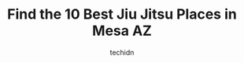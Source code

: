 ---
layout: ampstory
image: https://i0.wp.com/www.depkes.org/wp-content/uploads/2023/06/jiu-jitsu-0-in-mesa-az-1685809750.jpeg?resize=640,853
author: techidn
featured: false
description: Discover the impressive array of Jiu Jitsu options in Mesa AZ, where you can find 10 of the largest Jiu Jitsu establishments in the area. From renowned classics to hidden gems, Mesa AZ offer
title: Find the 10 Best Jiu Jitsu Places in Mesa AZ
cover:
   title: Find the 10 Best Jiu Jitsu Places in Mesa AZ
   subtitle: Rickpate
   background: https://www.depkes.org/wp-content/uploads/2023/06/jiu-jitsu-0-in-mesa-az-1685809750.jpeg

pages: 
 - layout: thirds
   top: <h1>#1 Ares East Mesa BJJ Academy</h1>
   bottom: "<p>Ares East Mesa BJJ Academy was a great confidence booster for my teenage son. From the very first day all the team members treated us like old friends. Very comfortable e</p>"
   background: https://www.depkes.org/wp-content/uploads/2023/06/jiu-jitsu-1-in-mesa-az-1685809751.png
   backgroundblur: true
 - layout: thirds
   top: <h1>#2 Protege Performance</h1>
   bottom: "<p>New gym home. Reasonable and approachable ownership. Get your work on!This gym is the fresh start I sorely needed due to past gym experiences. The coaches will actually T</p>"
   background: https://www.depkes.org/wp-content/uploads/2023/06/jiu-jitsu-2-in-mesa-az-1685809753.png
   cta:
      link: https://www.depkes.org/blog/find-the-10-best-jiu-jitsu-places-in-mesa-az/
      text: Find the 10 Best Jiu Jitsu Places in Mesa AZ
 - layout: thirds
   top: <h1>#3 Faction Combat Mixed Martial Arts Gym</h1>
   bottom: "<p>7641 E Guadalupe Rd b103, Mesa, AZ 85212, United States</p>"
   background: https://www.depkes.org/wp-content/uploads/2023/06/jiu-jitsu-3-in-mesa-az-1685809754.jpeg
   cta:
      link: https://www.depkes.org/blog/find-the-10-best-jiu-jitsu-places-in-mesa-az/
      text: Find the 10 Best Jiu Jitsu Places in Mesa AZ
 - layout: thirds
   top: <h1>#4 Ares Arizona Brazilian Jiu Jitsu</h1>
   bottom: "<p>1660 S Alma School Rd #118, Mesa, AZ 85210, United States</p>"
   background: https://images.unsplash.com/photo-1541356665065-22676f35dd40?ixlib=rb-4.0.3&ixid=MnwxMjA3fDB8MHxwaG90by1wYWdlfHx8fGVufDB8fHx8&auto=format&fit=crop&w=640&h=853&q=80
   cta:
      link: https://www.depkes.org/blog/find-the-10-best-jiu-jitsu-places-in-mesa-az/
      text: Find the 10 Best Jiu Jitsu Places in Mesa AZ
 - layout: thirds
   top: <h1>#5 Roots Brazilian Jiu-Jitsu</h1>
   bottom: "<p>1497 E Baseline Rd STE 103, Gilbert, AZ 85233, United States</p>"
   background: https://images.unsplash.com/photo-1608501821300-4f99e58bba77?ixlib=rb-4.0.3&ixid=MnwxMjA3fDB8MHxwaG90by1wYWdlfHx8fGVufDB8fHx8&auto=format&fit=crop&w=640&h=853&q=80
   cta:
      link: https://www.depkes.org/blog/find-the-10-best-jiu-jitsu-places-in-mesa-az/
      text: Find the 10 Best Jiu Jitsu Places in Mesa AZ
 - layout: thirds
   top: <h1>#6 Precision Martial Arts</h1>
   bottom: "<p>5757 E McKellips Rd #101, Mesa, AZ 85215, United States</p>"
   background: https://images.unsplash.com/photo-1608411404720-c8f0417bcdba?ixlib=rb-4.0.3&ixid=MnwxMjA3fDB8MHxwaG90by1wYWdlfHx8fGVufDB8fHx8&auto=format&fit=crop&w=640&h=853&q=80
   cta:
      link: https://www.depkes.org/blog/find-the-10-best-jiu-jitsu-places-in-mesa-az/
      text: Find the 10 Best Jiu Jitsu Places in Mesa AZ
 - layout: thirds
   top: <h1>#7 Farias Jiu-Jitsu</h1>
   bottom: "<p>1115 N Higley Rd #104, Mesa, AZ 85205, United States</p>"
   background: https://images.unsplash.com/photo-1510906594845-bc082582c8cc?ixlib=rb-4.0.3&ixid=MnwxMjA3fDB8MHxwaG90by1wYWdlfHx8fGVufDB8fHx8&auto=format&fit=crop&w=640&h=853&q=80
   cta:
      link: https://www.depkes.org/blog/find-the-10-best-jiu-jitsu-places-in-mesa-az/
      text: Find the 10 Best Jiu Jitsu Places in Mesa AZ
 - layout: thirds
   middle: Continue reading...
   background: https://images.unsplash.com/photo-1609083590460-7b8cc0ca65f8?ixlib=rb-4.0.3&ixid=MnwxMjA3fDB8MHxwaG90by1wYWdlfHx8fGVufDB8fHx8&auto=format&fit=crop&w=640&h=853&q=80
   cta:
      link: https://www.depkes.org/blog/find-the-10-best-jiu-jitsu-places-in-mesa-az/
      text: Find the 10 Best Jiu Jitsu Places in Mesa AZ
      
---